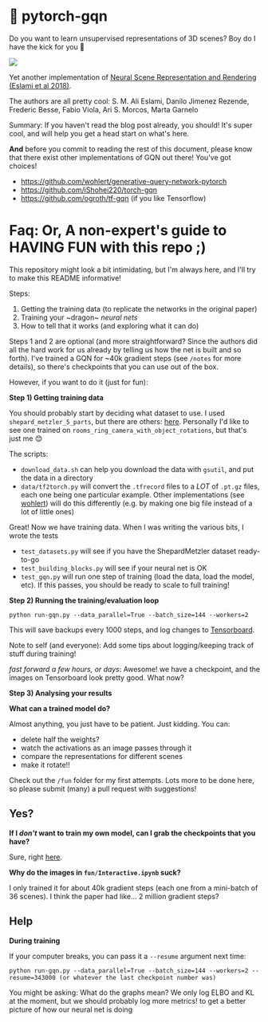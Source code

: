 # 🌈 pytorch-gqn

Do you want to learn unsupervised representations of 3D scenes? Boy do I have the kick for you 🕍

<img src="https://cdn.arstechnica.net/wp-content/uploads/2018/06/Screen-Shot-2018-06-28-at-4.18.25-PM-800x534.png">

Yet another implementation of [Neural Scene Representation and Rendering (Eslami et al 2018)](https://deepmind.com/blog/neural-scene-representation-and-rendering/). 

The authors are all pretty cool: S. M. Ali Eslami, Danilo Jimenez Rezende, Frederic Besse, Fabio Viola, Ari S. Morcos, Marta Garnelo

Summary:
If you haven't read the blog post already, you should! It's super cool, and will help you get a head start on what's here.

**And** before you commit to reading the rest of this document, please know that there exist other implementations of GQN out there! You've got choices!
- https://github.com/wohlert/generative-query-network-pytorch
- https://github.com/iShohei220/torch-gqn
- https://github.com/ogroth/tf-gqn (if you like Tensorflow)

# Faq: Or, A non-expert's guide to HAVING FUN with this repo ;)

This repository might look a bit intimidating, but I'm always here, and I'll try to make this README informative! 

Steps:
1. Getting the training data (to replicate the networks in the original paper)
2. Training your ~dragon~ *neural nets*
3. How to tell that it works (and exploring what it can do)

Steps 1 and 2 are optional (and more straightforward? Since the authors did all the hard work for us already by telling us how the net is built and so forth). I've trained a GQN for ~40k gradient steps (see `/notes` for more details), so there's checkpoints that you can use out of the box.

However, if you want to do it (just for fun):

**Step 1) Getting training data**

You should probably start by deciding what dataset to use. I used `shepard_metzler_5_parts`, but there are others: [here](https://github.com/deepmind/gqn-datasets). Personally I'd like to see one trained on `rooms_ring_camera_with_object_rotations`, but that's just me 😊

The scripts:
- `download_data.sh` can help you download the data with `gsutil`, and put the data in a directory
- `data/tf2torch.py` will convert the `.tfrecord` files to a _LOT_ of `.pt.gz` files, each one being one particular example. Other implementations (see [wohlert](https://github.com/wohlert/generative-query-network-pytorch/tree/master/scripts)) will do this differently (e.g. by making one big file instead of a lot of little ones)

Great! Now we have training data. When I was writing the various bits, I wrote the tests
- `test_datasets.py` will see if you have the ShepardMetzler dataset ready-to-go
- `test_building_blocks.py` will see if your neural net is OK
- `test_gqn.py` will run one step of training (load the data, load the model, etc). If this passes, you should be ready to scale to full training!

**Step 2) Running the training/evaluation loop**

```
python run-gqn.py --data_parallel=True --batch_size=144 --workers=2
```

This will save backups every 1000 steps, and log changes to [Tensorboard](https://github.com/mwufi/pytorch-gqn/blob/master/notes/Screen%20Shot%202019-07-01%20at%204.57.33%20PM.png).

Note to self (and everyone): Add some tips about logging/keeping track of stuff during training!

_fast forward a few hours, or days_: Awesome! we have a checkpoint, and the images on Tensorboard look pretty good. What now?

**Step 3) Analysing your results**

**What can a trained model do?**

Almost anything, you just have to be patient. Just kidding. You can:
- delete half the weights?
- watch the activations as an image passes through it
- compare the representations for different scenes
- make it rotate!!

Check out the `/fun` folder for my first attempts. Lots more to be done here, so please submit (many) a pull request with suggestions!

## Yes?

**If I _don't_ want to train my own model, can I grab the checkpoints that you have?**

Sure, right [here](https://console.cloud.google.com/storage/browser/transformer-results-bucket/pytorch-gqn/).

**Why do the images in `fun/Interactive.ipynb` suck?**

I only trained it for about 40k gradient steps (each one from a mini-batch of 36 scenes). I think the paper had like... 2 million gradient steps?

## Help

**During training**

If your computer breaks, you can pass it a `--resume` argument next time:
```
python run-gqn.py --data_parallel=True --batch_size=144 --workers=2 --resume=343000 (or whatever the last checkpoint number was)
```

You might be asking: What do the graphs mean? We only log ELBO and KL at the moment, but we should probably log more metrics! to get a better picture of how our neural net is doing

